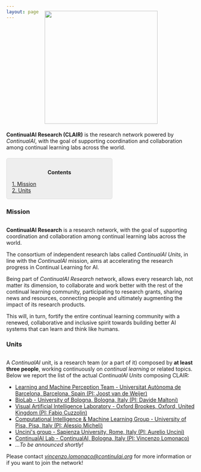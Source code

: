 ```yaml
---
layout: page
---
```


<div style="text-align:center; margin-bottom:20px; margin-top:-40px"><img style="width:300px" src ='/{{ site.baseurl }}images/continualai_research_logo.png'/></div>

**ContinualAI Research (CLAIR)** is the research network powered by *ContinualAI*, with the goal of supporting coordination and collaboration among continual learning labs across the world.

<div style="background: rgba(0,0,0,0.06) none repeat scroll 0% 0%; border: 1px solid rgb(222, 222, 222); padding: 1em; border-radius: 5px; margin-top:20px; max-width: 50%">
	<p style="text-align: center;"><strong>Contents</strong></p>
	<p style="text-align: left; margin-bottom: 0px;">
		<a href="#mission">1. Mission</a><br>
		<a href="#units">2. Units</a>
	</p>
</div>

<a name="mission"></a>
<h3 id="mission" style="margin-bottom:30px">Mission</h3>

**ContinualAI Research** is a research network, with the goal of supporting coordination and collaboration among continual learning labs across the world. 

The consortium of independent research labs called *ContinualAI Units*, in line with the *ContinualAI* mission, aims at accelerating the research progress in Continual Learning for AI.

Being part of *ContinualAI Research* network, allows every research lab, not matter its dimension, to collaborate and work better with the rest of the continual learning community, participating to research grants, sharing news and resources, connecting people and ultimately augmenting the impact of its research products.

This will, in turn, fortify the entire continual learning community with a renewed, collaborative and inclusive spirit towards building better AI systems that can learn and think like humans. 


<a name="units"></a>
<h3 id="units" style="margin-bottom:30px">Units</h3>

A *ContinualAI* unit, is a research team (or a part of it) composed by **at least three people**, working continuously on *continual learning* or related topics. Below we report the list of the actual *ContinualAI Units* composing CLAIR:

- <a href="http://www.cvc.uab.es/lamp/" target="_blank">Learning and Machine Perception Team - Universitat Autònoma de Barcelona, Barcelona, Spain (PI: Joost van de Weijer)</a>
- <a href="http://biolab.csr.unibo.it/home.asp" target="_blank">BioLab - University of Bologna, Bologna, Italy (PI: Davide Maltoni)</a>
- <a href="https://cms.brookes.ac.uk/staff/FabioCuzzolin" target="_blank">Visual Artificial Intelligence Laboratory - Oxford Brookes, Oxford, United Kingdom (PI: Fabio Cuzzolin)</a>
- <a href="http://groups.di.unipi.it/groups/ciml/" target="_blank">Computational Intelligence & Machine Learning Group - University of Pisa, Pisa, Italy (PI: Alessio Micheli)</a>
- <a href="http://www.uncini.com/" target="_blank">Uncini's group - Sapienza University, Rome, Italy (PI: Aurelio Uncini)</a>
- <a href="https://www.continualai.org/lab" target="_blank">ContinualAI Lab - ContinualAI, Bologna, Italy (PI: Vincenzo Lomonaco)</a>
- <em>...To be announced shortly!</em>

Please contact *vincenzo.lomonaco@continulai.org* for more information or if you want to join the network!